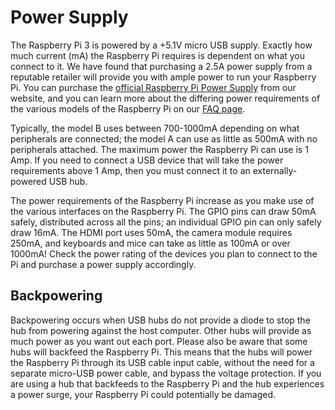 # Power Supply

The Raspberry Pi 3 is powered by a +5.1V micro USB supply. Exactly how much current (mA) the Raspberry Pi requires is dependent on what you connect to it. We have found that purchasing a 2.5A power supply from a reputable retailer will provide you with ample power to run your Raspberry Pi. You can purchase the [official Raspberry Pi Power Supply](https://www.raspberrypi.org/products/raspberry-pi-universal-power-supply/) from our website, and you can learn more about the differing power requirements of the various models of the Raspberry Pi on our [FAQ page](https://www.raspberrypi.org/help/faqs/#power). 

Typically, the model B uses between 700-1000mA depending on what peripherals are connected; the model A can use as little as 500mA with no peripherals attached. The maximum power the Raspberry Pi can use is 1 Amp. If you need to connect a USB device that will take the power requirements above 1 Amp, then you must connect it to an externally-powered USB hub.

The power requirements of the Raspberry Pi increase as you make use of the various interfaces on the Raspberry Pi. The GPIO pins can draw 50mA safely, distributed across all the pins; an individual GPIO pin can only safely draw 16mA. The HDMI port uses 50mA, the camera module requires 250mA, and keyboards and mice can take as little as 100mA or over 1000mA! Check the power rating of the devices you plan to connect to the Pi and purchase a power supply accordingly.

## Backpowering

Backpowering occurs when USB hubs do not provide a diode to stop the hub from powering against the host computer. Other hubs will provide as much power as you want out each port. Please also be aware that some hubs will backfeed the Raspberry Pi. This means that the hubs will power the Raspberry Pi through its USB cable input cable, without the need for a separate micro-USB power cable, and bypass the voltage protection. If you are using a hub that backfeeds to the Raspberry Pi and the hub experiences a power surge, your Raspberry Pi could potentially be damaged.
